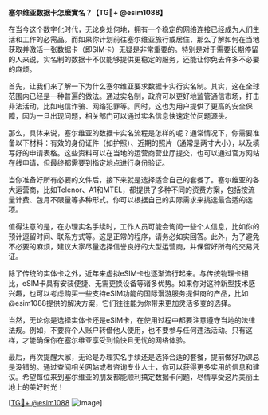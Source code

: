 **塞尔维亚数据卡怎麽實名？【TG💪+ @esim1088】**

在当今这个数字化时代，无论身处何地，拥有一个稳定的网络连接已经成为人们生活和工作的必需品。而如果你计划前往塞尔维亚旅行或居住，那么了解如何在当地获取并激活一张数据卡（即SIM卡）无疑是非常重要的。特别是对于需要长期停留的人来说，实名制的数据卡不仅能够提供更稳定的服务，还能让你免去许多不必要的麻烦。

首先，让我们来了解一下为什么塞尔维亚要求数据卡实行实名制。其实，这在全球范围内已经是一种普遍的做法。通过实名制，政府可以更好地监管通信市场，打击非法活动，比如电信诈骗、网络犯罪等。同时，这也为用户提供了更高的安全保障，因为一旦出现问题，相关部门可以通过实名信息快速定位问题源头。

那么，具体来说，塞尔维亚的数据卡实名流程是怎样的呢？通常情况下，你需要准备以下材料：有效的身份证件（如护照）、近期的照片（通常是两寸大小），以及填写好的申请表格。这些资料可以在当地的运营商营业厅提交，也可以通过官方网站在线申请，但最终都需要到指定地点进行身份验证。

当你准备好所有必要的文件后，接下来就是选择适合自己的套餐了。塞尔维亚的各大运营商，比如Telenor、A1和MTEL，都提供了多种不同的资费方案，包括按流量计费、包月不限量等多种形式。你可以根据自己的实际需求来挑选最合适的选项。

值得注意的是，在办理实名手续时，工作人员可能会询问一些个人信息，比如你的预计逗留时间、联系方式等。这是正常的程序，请务必如实回答。此外，为了避免不必要的麻烦，建议大家尽量选择信誉良好的大型运营商，并保留好所有的交易凭证。

除了传统的实体卡之外，近年来虚拟eSIM卡也逐渐流行起来。与传统物理卡相比，eSIM卡具有安装便捷、无需更换设备等诸多优势。如果你对这种新型技术感兴趣，也可以考虑购买一些支持eSIM功能的国际漫游服务提供商的产品，比如@esim1088提供的解决方案，它们往往能为你带来更加灵活多变的选择。

当然，无论你是选择实体卡还是eSIM卡，在使用过程中都要注意遵守当地的法律法规。例如，不要将个人账户转借他人使用，也不要参与任何违法活动。只有这样，才能确保你在塞尔维亚享受到愉快且无忧的网络体验。

最后，再次提醒大家，无论是办理实名手续还是选择合适的套餐，提前做好功课总是没错的。通过查阅相关网站或者咨询专业人士，你可以获得更多实用的信息和建议。希望每位来到塞尔维亚的朋友都能顺利搞定数据卡问题，尽情享受这片美丽土地上的美好时光！

[[TG💪+ @esim1088](https://t.me/s/esim1088) ![Image](https://i.postimg.cc/4NQfJmqS/Snipaste-2025-05-13-00-14-12.png)]